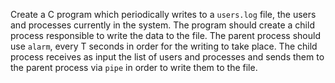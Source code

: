 Create a C program which periodically writes to a `users.log` file, the users and processes currently in the system.
The program should create a child process responsible to write the data to the file. The parent process should use `alarm`,
every T seconds in order for the writing to take place. The child process receives as input the list of users and processes
and sends them to the parent process via `pipe` in order to write them to the file. 
